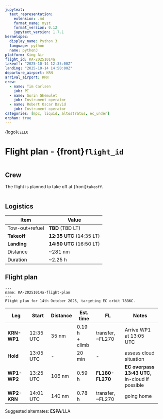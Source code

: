 ```yaml
---
jupytext:
  text_representation:
    extension: .md
    format_name: myst
    format_version: 0.12
    jupytext_version: 1.7.1
kernelspec:
  display_name: Python 3
  language: python
  name: python3
platform: King Air
flight_id: KA-20251014a
takeoff: "2025-10-14 12:35:00Z"
landing: "2025-10-14 14:50:00Z"
departure_airport: KRN
arrival_airport: KRN
crew:
  - name: Tim Carlsen
    job: PI
  - name: Sorin Ghemulet
    job: Instrument operator
  - name: Robert Oscar David
    job: Instrument operator
categories: [mpc, liquid, altostratus, ec_under]
orphan: true
---
```


{logo}`CELLO`

# Flight plan - {front}`flight_id`

```{badges}
```

## Crew

The flight is planned to take off at {front}`takeoff`.

```{crew}
```

## Logistics

Item | Value
-------------| -----
Tow-out+refuel | **TBD** (TBD LT)
**Takeoff** | **12:35 UTC** (14:35 LT)
**Landing** | **14:50 UTC** (16:50 LT)
Distance | ~281 nm
Duration | ~2.25 h


## Flight plan

```{figure} ../figures/KA-20251014a/KA-20251014a-plan.png
---
name: KA-20251014a-flight-plan
---
Flight plan for 14th October 2025, targeting EC orbit 7836C.
```

Leg | Start | Distance | Est. time | FL | Notes
-------------| ----- | ----- | ----- | ----- | -----
**KRN-WP1** | 12:35 UTC | 35 nm | 0.19 h <br>+ climb | transfer, ~FL270 | Arrive WP1 at 13:05 UTC
**Hold** | 13:05 UTC | - | 20 min | - | assess cloud situation
**WP1-WP2** | 13:25 UTC | 106 nm | 0.59 h | **FL180-FL270** | **EC overpass 13:43 UTC**, <br>in-cloud if possible
**WP2-KRN** | 14:01 UTC | 140 nm | 0.78 h | transfer, ~FL270 | going home

Suggested alternates: **ESPA**/LLA

